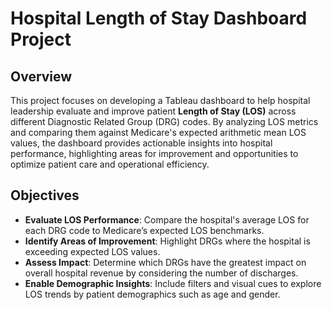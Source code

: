 # Hospital Length of Stay Dashboard Project

## Overview
This project focuses on developing a Tableau dashboard to help hospital leadership evaluate and improve patient **Length of Stay (LOS)** across different Diagnostic Related Group (DRG) codes. By analyzing LOS metrics and comparing them against Medicare's expected arithmetic mean LOS values, the dashboard provides actionable insights into hospital performance, highlighting areas for improvement and opportunities to optimize patient care and operational efficiency.

## Objectives
- **Evaluate LOS Performance**: Compare the hospital's average LOS for each DRG code to Medicare’s expected LOS benchmarks.
- **Identify Areas of Improvement**: Highlight DRGs where the hospital is exceeding expected LOS values.
- **Assess Impact**: Determine which DRGs have the greatest impact on overall hospital revenue by considering the number of discharges.
- **Enable Demographic Insights**: Include filters and visual cues to explore LOS trends by patient demographics such as age and gender.


